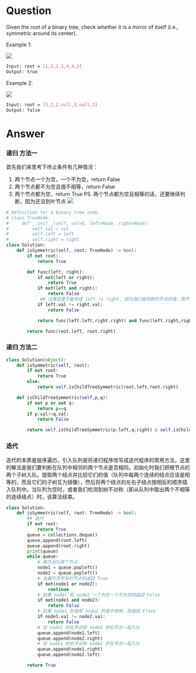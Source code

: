 # Question
Given the root of a binary tree, check whether it is a mirror of itself (i.e., symmetric around its center).

Example 1:

![](https://assets.leetcode.com/uploads/2021/02/19/symtree1.jpg)
```bash
Input: root = [1,2,2,3,4,4,3]
Output: true
```
Example 2:

![](https://assets.leetcode.com/uploads/2021/02/19/symtree2.jpg)
```bash
Input: root = [1,2,2,null,3,null,3]
Output: false
```

# Answer
### 递归 方法一
首先我们来思考下终止条件有几种情况：
1. 两个节点一个为空，一个不为空，return False
2. 两个节点都不为空且值不相等，return False
3. 两个节点都为空，return True
PS. 两个节点都为空且相等的话，还要继续判断，因为还没到叶节点
![](https://pic.leetcode-cn.com/2449af8862537df2cbbc45a07764415c1a10769677c822fa271ea7447c8fa128-2.gif)

```python
# Definition for a binary tree node.
# class TreeNode:
#     def __init__(self, val=0, left=None, right=None):
#         self.val = val
#         self.left = left
#         self.right = right
class Solution:
    def isSymmetric(self, root: TreeNode) -> bool:
        if not root:
            return True

        def func(left, right):
            if not(left or right):
                return True
            if not(left and right):
                return False
             ## 注意这里不能写成 left != right, 因为我们是判断的节点的值，而不是判断这个节点，节点的信息还包含了子树的信息
            if left.val != right.val:
                return False

            return func(left.left,right.right) and func(left.right,right.left)

        return func(root.left, root.right)
```


### 递归 方法二
```python
class Solution(object):
    def isSymmetric(self, root):
        if not root:
            return True
        else:
            return self.isChildTreeSymmetric(root.left,root.right)

    def isChildTreeSymmetric(self,p,q):
        if not p or not q:
            return p==q
        if p.val!=q.val:
            return False

        return self.isChildTreeSymmetric(p.left,q.right) & self.isChildTreeSymmetric(p.right,q.left)
```

### 迭代
迭代的本质是层序遍历，引入队列是将递归程序改写成迭代程序的常用方法，这里的解法是我们要判断在队列中相邻的两个节点是否相同。初始化时我们把根节点的两个子树入队。提取两个结点并比较它们的值（队列中每两个连续的结点应该是相等的，而且它们的子树互为镜像），然后将两个结点的左右子结点按相反的顺序插入队列中。当队列为空时，或者我们检测到树不对称（即从队列中取出两个不相等的连续结点）时，该算法结束。

```python
class Solution:
    def isSymmetric(self, root: TreeNode) -> bool:
        ## 迭代
        if not root:
            return True
        queue = collections.deque()
        queue.append(root.left)
        queue.append(root.right)
        print(queue)
        while queue:
            # 每次出队两个节点
            node1 = queue.popleft()
            node2 = queue.popleft()
            # 当遍历完所有的节点则返回 True
            if not(node1 or node2):
                continue
            # 如果 node1 和 node2 一个为空一个不为空则返回 False
            if not(node1 and node2):
                return False
            # 如果 node1 的值和 node2 的值不相等，则返回 Flase
            if node1.val != node2.val:
                return False
            # 将 node1 的左节点和 node2 的右节点一起入队
            queue.append(node1.left)
            queue.append(node2.right)
            # 将 node1 的右节点和 node2 的左节点一起入队
            queue.append(node1.right)
            queue.append(node2.left)

        return True
```


